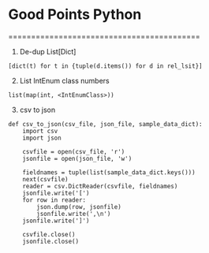 # Good Points Python
==========================================
1. De-dup List[Dict]
```
[dict(t) for t in {tuple(d.items()) for d in rel_lsit}]
```
2. List IntEnum class numbers
```
list(map(int, <IntEnumClass>))
```
3. csv to json
```
def csv_to_json(csv_file, json_file, sample_data_dict):
    import csv
    import json

    csvfile = open(csv_file, 'r')
    jsonfile = open(json_file, 'w')

    fieldnames = tuple(list(sample_data_dict.keys()))
    next(csvfile)
    reader = csv.DictReader(csvfile, fieldnames)
    jsonfile.write('[')
    for row in reader:
        json.dump(row, jsonfile)
        jsonfile.write(',\n')
    jsonfile.write(']')

    csvfile.close()
    jsonfile.close()
```

